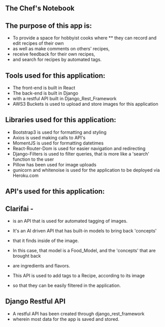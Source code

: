 ## The Chef's Notebook ##


## The purpose of this app is:
* To provide a space for hobbyist cooks where
** they can record and edit recipes of their own
* as well as make comments on others' recipes,
* receive feedback for their own recipes,
* and search for recipes by automated tags.

## Tools used for this application:
* The front-end is built in React
* The back-end is built in Django
* with a restful API built in Django_Rest_Framework
* AWS3 Buckets is used to upload and store images for this application


## Libraries used for this application:
* Bootstrap3 is used for formatting and styling
* Axios is used making calls to API's
* MomentJS is used for formatting datetimes
* React-Router-Dom is used for easier navigation and redirecting
* Django-Filters is used to filter queries, that is more like a 'search' function to the user
* Pillow has been used for image uploads
* gunicorn and whitenoise is used for the application to be deployed via Heroku.com


## API's used for this application:
## Clarifai -
* is an API that is used for automated tagging of images.
* It's an AI driven API that has built-in models to bring back 'concepts'
* that it finds inside of the image.
* In this case, that model is a Food_Model, and the 'concepts' that are brought back
* are ingredients and flavors.

* This API is used to add tags to a Recipe, according to its image
* so that they can be easily filtered in the application.

## Django Restful API
* A restful API has been created through django_rest_framework
* wherein most data for the app is saved and stored.
